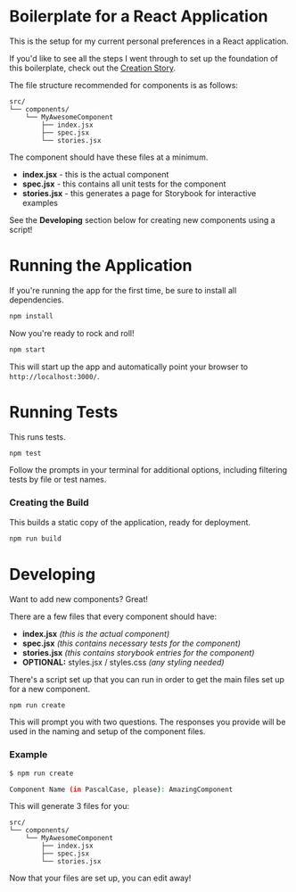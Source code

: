 # Boilerplate for a React Application

This is the setup for my current personal preferences in a React application.

If you'd like to see all the steps I went through to set up the foundation of
this boilerplate, check out the [Creation Story](./docs/CreationStory.md).

The file structure recommended for components is as follows:

```
src/
└── components/
    └── MyAwesomeComponent
        ├── index.jsx
        ├── spec.jsx
        └── stories.jsx
```

The component should have these files at a minimum.

* **index.jsx** - this is the actual component
* **spec.jsx** - this contains all unit tests for the component
* **stories.jsx** - this generates a page for Storybook for interactive examples

See the **Developing** section below for creating new components using a script!

# Running the Application

If you're running the app for the first time, be sure to install all dependencies.

```sh
npm install
```

Now you're ready to rock and roll!

```sh
npm start
```

This will start up the app and automatically point your browser to `http://localhost:3000/`.

# Running Tests

This runs tests.

```sh
npm test
```

Follow the prompts in your terminal for additional options, including filtering
tests by file or test names.

### Creating the Build

This builds a static copy of the application, ready for deployment.

```sh
npm run build
```

# Developing

Want to add new components? Great!

There are a few files that every component should have:

* **index.jsx** _(this is the actual component)_
* **spec.jsx** _(this contains necessary tests for the component)_
* **stories.jsx** _(this contains storybook entries for the component)_
* **OPTIONAL:** styles.jsx / styles.css _(any styling needed)_

There's a script set up that you can run in order to get the main files set up for a new component.

```sh
npm run create
```

This will prompt you with two questions. The responses you provide will be used in the naming and setup of the component files.

### Example

```sh
$ npm run create

Component Name (in PascalCase, please): AmazingComponent
```

This will generate 3 files for you:

```
src/
└── components/
    └── MyAwesomeComponent
        ├── index.jsx
        ├── spec.jsx
        └── stories.jsx
```

Now that your files are set up, you can edit away!
